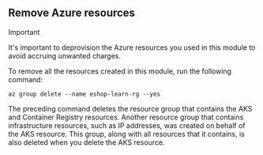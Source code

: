 ## Remove Azure resources

> [!IMPORTANT]
> It's important to deprovision the Azure resources you used in this module to avoid accruing unwanted charges.

To remove all the resources created in this module, run the following command:

```azurecli
az group delete --name eshop-learn-rg --yes
```

The preceding command deletes the resource group that contains the AKS and Container Registry resources. Another resource group that contains infrastructure resources, such as IP addresses, was created on behalf of the AKS resource. This group, along with all resources that it contains, is also deleted when you delete the AKS resource.
